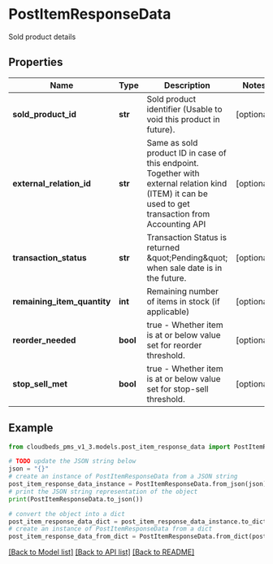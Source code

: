 # PostItemResponseData

Sold product details

## Properties

Name | Type | Description | Notes
------------ | ------------- | ------------- | -------------
**sold_product_id** | **str** | Sold product identifier (Usable to void this product in future). | [optional] 
**external_relation_id** | **str** | Same as sold product ID in case of this endpoint. Together with external relation kind (ITEM) it can be used to get transaction from Accounting API | [optional] 
**transaction_status** | **str** | Transaction Status is returned \&quot;Pending\&quot; when sale date is in the future. | [optional] 
**remaining_item_quantity** | **int** | Remaining number of items in stock (if applicable) | [optional] 
**reorder_needed** | **bool** | true - Whether item is at or below value set for reorder threshold. | [optional] 
**stop_sell_met** | **bool** | true - Whether item is at or below value set for stop-sell threshold. | [optional] 

## Example

```python
from cloudbeds_pms_v1_3.models.post_item_response_data import PostItemResponseData

# TODO update the JSON string below
json = "{}"
# create an instance of PostItemResponseData from a JSON string
post_item_response_data_instance = PostItemResponseData.from_json(json)
# print the JSON string representation of the object
print(PostItemResponseData.to_json())

# convert the object into a dict
post_item_response_data_dict = post_item_response_data_instance.to_dict()
# create an instance of PostItemResponseData from a dict
post_item_response_data_from_dict = PostItemResponseData.from_dict(post_item_response_data_dict)
```
[[Back to Model list]](../README.md#documentation-for-models) [[Back to API list]](../README.md#documentation-for-api-endpoints) [[Back to README]](../README.md)


